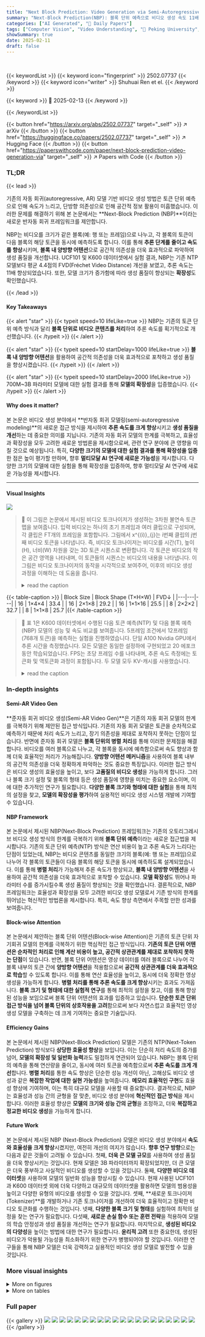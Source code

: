 ```yaml
---
title: "Next Block Prediction: Video Generation via Semi-Autoregressive Modeling"
summary: "Next-Block Prediction(NBP): 블록 단위 예측으로 비디오 생성 속도 11배 향상!"
categories: ["AI Generated", "🤗 Daily Papers"]
tags: ["Computer Vision", "Video Understanding", "🏢 Peking University",]
showSummary: true
date: 2025-02-11
draft: false
---
```


<br>

{{< keywordList >}}
{{< keyword icon="fingerprint" >}} 2502.07737 {{< /keyword >}}
{{< keyword icon="writer" >}} Shuhuai Ren et el. {{< /keyword >}}
 
{{< keyword >}} 🤗 2025-02-13 {{< /keyword >}}
 
{{< /keywordList >}}

{{< button href="https://arxiv.org/abs/2502.07737" target="_self" >}}
↗ arXiv
{{< /button >}}
{{< button href="https://huggingface.co/papers/2502.07737" target="_self" >}}
↗ Hugging Face
{{< /button >}}
{{< button href="https://paperswithcode.com/paper/next-block-prediction-video-generation-via" target="_self" >}}
↗ Papers with Code
{{< /button >}}




### TL;DR


{{< lead >}}

기존의 자동 회귀(autoregressive, AR) 모델 기반 비디오 생성 방법은 토큰 단위 예측으로 인해 속도가 느리고, 단방향 의존성으로 인해 공간적 정보 활용이 미흡했습니다. 이러한 문제를 해결하기 위해 본 논문에서는 **Next-Block Prediction (NBP)**이라는 새로운 반자동 회귀 프레임워크를 제안합니다.



NBP는 비디오를 크기가 같은 블록(예: 행 또는 프레임)으로 나누고, 각 블록의 토큰이 다음 블록의 해당 토큰을 동시에 예측하도록 합니다. 이를 통해 **추론 단계를 줄이고 속도를 향상**시키며, **블록 내 양방향 어텐션**으로 공간적 의존성을 더욱 효과적으로 파악하여 생성 품질을 개선합니다.  UCF101 및 K600 데이터셋에서 실험 결과, NBP는 기존 NTP 모델보다 평균 4.4점의 FVD(Fréchet Video Distance) 개선을 보였고, 추론 속도는 11배 향상되었습니다. 또한, 모델 크기가 증가함에 따라 생성 품질이 향상되는 **확장성**도 확인했습니다.

{{< /lead >}}


#### Key Takeaways

{{< alert "star" >}}
{{< typeit speed=10 lifeLike=true >}} NBP는 기존의 토큰 단위 예측 방식과 달리 **블록 단위로 비디오 콘텐츠를 처리**하여 추론 속도를 획기적으로 개선했습니다. {{< /typeit >}}
{{< /alert >}}

{{< alert "star" >}}
{{< typeit speed=10 startDelay=1000 lifeLike=true >}} **블록 내 양방향 어텐션**을 활용하여 공간적 의존성을 더욱 효과적으로 포착하고 생성 품질을 향상시켰습니다. {{< /typeit >}}
{{< /alert >}}

{{< alert "star" >}}
{{< typeit speed=10 startDelay=2000 lifeLike=true >}} 700M~3B 파라미터 모델에 대한 실험 결과를 통해 **모델의 확장성**을 입증했습니다. {{< /typeit >}}
{{< /alert >}}

#### Why does it matter?
본 논문은 비디오 생성 분야에서 **반자동 회귀 모델링(semi-autoregressive modeling)**의 새로운 접근 방식을 제시하여 **추론 속도를 크게 향상**시키고 **생성 품질을 개선**하는 데 중요한 의미를 지닙니다.  기존의 자동 회귀 모델의 한계를 극복하고, 효율성과 확장성을 모두 고려한 새로운 방법론을 제시함으로써, 관련 연구 분야에 큰 영향을 미칠 것으로 예상됩니다. 특히, **다양한 크기의 모델에 대한 실험 결과를 통해 확장성을 입증**한 점은 높이 평가할 만하며, 향후 **멀티모달 AI 연구에 새로운 가능성**을 제시합니다.  다양한 크기의 모델에 대한 실험을 통해 확장성을 입증하여, 향후 멀티모달 AI 연구에 새로운 가능성을 제시합니다.

------
#### Visual Insights



![](https://arxiv.org/html/2502.07737/x1.png)

> 🔼 이 그림은 논문에서 제시된 비디오 토크나이저가 생성하는 3차원 불연속 토큰 맵을 보여줍니다. 입력 비디오는 하나의 초기 프레임과 여러 클립으로 구성되며, 각 클립은 FT개의 프레임을 포함합니다. 그림에서 x^{(i)}_{j}는 i번째 클립의 j번째 비디오 토큰을 나타냅니다.  즉, 비디오 토크나이저는 비디오를 시간(T), 높이(H), 너비(W) 차원을 갖는 3D 토큰 시퀀스로 변환합니다.  각 토큰은 비디오의 작은 공간 영역을 나타내며, 이 토큰들의 시퀀스는 비디오의 내용을 나타냅니다. 이 그림은 비디오 토크나이저의 동작을 시각적으로 보여주어, 이후의 비디오 생성 과정을 이해하는 데 도움을 줍니다.
> <details>
> <summary>read the caption</summary>
> Figure 1: 3D discrete token map produced by our video tokenizer. The input video consists of one initial frame, followed by n𝑛nitalic_n clips, with each clip containing FTsubscript𝐹𝑇F_{T}italic_F start_POSTSUBSCRIPT italic_T end_POSTSUBSCRIPT frames. xj(i)subscriptsuperscript𝑥𝑖𝑗x^{(i)}_{j}italic_x start_POSTSUPERSCRIPT ( italic_i ) end_POSTSUPERSCRIPT start_POSTSUBSCRIPT italic_j end_POSTSUBSCRIPT indicates the jt⁢hsuperscript𝑗𝑡ℎj^{th}italic_j start_POSTSUPERSCRIPT italic_t italic_h end_POSTSUPERSCRIPT video token in the it⁢hsuperscript𝑖𝑡ℎi^{th}italic_i start_POSTSUPERSCRIPT italic_t italic_h end_POSTSUPERSCRIPT clip.
> </details>





{{< table-caption >}}
| Block Size | Block Shape (T×H×W) | FVD↓ |
|---|---|---|
| 16 | 1×4×4 | 33.4 |
| 16 | 2×1×8 | 29.2 |
| 16 | 1×1×16 | 25.5 |
| 8 | 2×2×2 | 32.7 |
| 8 | 1×1×8 | 25.7 |{{< /table-caption >}}

> 🔼 표 1은 K600 데이터셋에서 수행된 다음 토큰 예측(NTP) 및 다음 블록 예측(NBP) 모델의 성능 및 속도 비교를 보여줍니다. 5프레임 조건에서 12프레임(768개 토큰)을 예측하는 실험을 진행하였습니다. 단일 A100 Nvidia GPU에서 추론 시간을 측정했습니다. 모든 모델은 동일한 설정하에 구현되었고 20 에포크 동안 학습되었습니다. FPS는 초당 프레임 수를 나타내며, 추론 속도 측정에는 토큰화 및 역토큰화 과정이 포함됩니다. 두 모델 모두 KV-캐시를 사용했습니다.
> <details>
> <summary>read the caption</summary>
> Table 1: Comparison of next-token prediction (NTP) and next-block prediction (NBP) models in terms of performance and speed, evaluated on the K600 dataset (5-frame condition, 12 frames (768 tokens) to predict). Inference time was measured on a single A100 Nvidia GPU. All models are implemented by us under the same setting and trained for 20 epochs. FPS denotes “frame per second”. The measurement of inference speed includes tokenization and de-tokenization processes. KV-cache is used for both models.
> </details>





### In-depth insights


#### Semi-AR Video Gen
**준자동 회귀 비디오 생성(Semi-AR Video Gen)**은 기존의 자동 회귀 모델의 한계를 극복하기 위해 제안된 접근 방식입니다. 기존의 자동 회귀 모델은 토큰을 순차적으로 예측하기 때문에 처리 속도가 느리고, 장기 의존성을 제대로 포착하지 못하는 단점이 있습니다. 반면에 준자동 회귀 모델은 **블록 단위의 병렬 처리**를 통해 이러한 문제점을 해결합니다. 비디오를 여러 블록으로 나누고, 각 블록을 동시에 예측함으로써 속도 향상과 함께 더욱 효율적인 처리가 가능해집니다.  **양방향 어텐션 메커니즘**을 사용하여 블록 내부의 공간적 의존성을 더욱 정확하게 파악하는 것도 중요한 특징입니다. 이러한 접근 방식은 비디오 생성의 효율성을 높이고, 보다 **고품질의 비디오 생성**을 가능하게 합니다.  그러나 블록 크기 설정 및 블록의 형태 등은 생성 품질에 영향을 미치는 중요한 요소이며, 이에 대한 추가적인 연구가 필요합니다.  **다양한 블록 크기와 형태에 대한 실험**을 통해 최적의 설정을 찾고, **모델의 확장성을 평가**하여 실용적인 비디오 생성 시스템 개발에 기여할 수 있습니다.

#### NBP Framework
본 논문에서 제시된 NBP(Next-Block Prediction) 프레임워크는 기존의 오토리그레시브 비디오 생성 방식의 한계를 극복하기 위해 **블록 단위 예측**이라는 새로운 접근법을 제시합니다.  기존의 토큰 단위 예측(NTP) 방식은 연산 비용이 높고 추론 속도가 느리다는 단점이 있었는데, NBP는 비디오 콘텐츠를 동일한 크기의 블록(예: 행 또는 프레임)으로 나누어 각 블록의 토큰들이 다음 블록의 해당 토큰을 동시에 예측하도록 설계되었습니다. 이를 통해 **병렬 처리**가 가능해져 추론 속도가 향상되고, **블록 내 양방향 어텐션**을 사용하여 공간적 의존성을 더욱 효과적으로 포착할 수 있습니다. **모델 확장성**도 뛰어나 파라미터 수를 증가시킬수록 생성 품질이 향상되는 것을 확인했습니다.  결론적으로, NBP 프레임워크는 효율성과 확장성을 모두 고려한 비디오 생성 모델로서 기존 방식의 한계를 뛰어넘는 혁신적인 방법론을 제시합니다. 특히, 속도 향상 측면에서 주목할 만한 성과를 보여줍니다.

#### Block-wise Attention
본 논문에서 제안하는 블록 단위 어텐션(Block-wise Attention)은 기존의 토큰 단위 자기회귀 모델의 한계를 극복하기 위한 핵심적인 접근 방식입니다. **기존의 토큰 단위 어텐션은 순차적인 처리로 인해 계산 비용이 높고, 공간적 상관관계를 제대로 포착하지 못하는 단점**이 있습니다.  반면, 블록 단위 어텐션은 영상 데이터를 여러 블록으로 나누어 각 블록 내부의 토큰 간에 **양방향 어텐션**을 적용함으로써 **공간적 상관관계를 더욱 효과적으로 학습**할 수 있도록 합니다. 이를 통해 연산 효율성을 높이고, 동시에 더욱 정확한 영상 생성을 가능하게 합니다. **병렬 처리를 통해 추론 속도를 크게 향상**시키는 효과도 가져옵니다.  **블록 크기 및 형태에 대한 실험적 연구**를 통해 최적의 설정을 찾고, 이를 통해 향상된 성능을 보임으로써 블록 단위 어텐션의 효과를 입증하고 있습니다.  **단순한 토큰 단위 접근 방식을 넘어 블록 단위의 상호작용을 고려**함으로써 보다 자연스럽고 효율적인 영상 생성 모델을 구축하는 데 크게 기여하는 중요한 기술입니다.

#### Efficiency Gains
본 논문에서 제시된 NBP(Next-Block Prediction) 모델은 기존의 NTP(Next-Token Prediction) 방식보다 **상당한 효율성 향상**을 보입니다.  이는 단순히 처리 속도의 증가를 넘어, **모델의 확장성 및 일반화 능력**과도 밀접하게 연관되어 있습니다.  NBP는 블록 단위의 예측을 통해 연산량을 줄이고, 동시에 여러 토큰을 예측함으로써 **추론 속도를 크게 개선**합니다.  **병렬 처리**를 통한 속도 향상은 단순한 성능 개선이 아닌, 고해상도 비디오 생성과 같은 **복잡한 작업에 대한 실현 가능성**을 높여줍니다.  **메모리 효율적인 구현**도 효율성 향상에 기여하며, 이는 특히 대규모 모델을 사용할 때 중요합니다.  결과적으로, NBP는 효율성과 성능 간의 균형을 잘 맞춘, 비디오 생성 분야에 **혁신적인 접근 방식**을 제시합니다.  이러한 효율성 향상은 **모델의 크기와 성능 간의 균형**을 조정하고, 더욱 **복잡하고 정교한 비디오 생성**을 가능하게 합니다.

#### Future Work
본 논문에서 제시된 NBP (Next-Block Prediction) 모델은 비디오 생성 분야에서 **속도와 효율성을 크게 향상**시켰지만, 여전히 개선의 여지가 많습니다. **향후 연구 방향**으로는 다음과 같은 것들이 고려될 수 있습니다. 첫째, **더욱 큰 모델 규모**를 사용하여 생성 품질을 더욱 향상시키는 것입니다. 현재 모델은 3B 파라미터까지 확장되었지만, 더 큰 모델은 더욱 풍부하고 사실적인 비디오를 생성할 수 있을 것입니다. 둘째, **다양한 비디오 데이터셋**을 사용하여 모델의 일반화 성능을 향상시킬 수 있습니다. 현재 사용된 UCF101과 K600 데이터셋 외에 더욱 다양하고 대규모의 데이터셋을 활용하면 모델의 범용성을 높이고 다양한 유형의 비디오를 생성할 수 있을 것입니다. 셋째, **새로운 토크나이저 (Tokenizer)**를 개발하거나 기존 토크나이저를 개선하여 더욱 효율적이고 정확한 비디오 토큰화를 수행하는 것입니다.  넷째, **다양한 블록 크기 및 형태**를 실험하여 최적의 설정을 찾는 연구가 필요합니다. 다섯째, **새로운 손실 함수 또는 훈련 전략**을 적용하여 모델의 학습 안정성과 생성 품질을 개선하는 연구가 필요합니다. 마지막으로, **생성된 비디오의 다양성**을 높이는 방법에 대한 연구가 필요합니다.  **윤리적 고려** 또한 중요한데, 생성된 비디오가 악용될 가능성을 최소화하기 위한 연구가 병행되어야 할 것입니다. 이러한 연구들을 통해 NBP 모델은 더욱 강력하고 실용적인 비디오 생성 모델로 발전할 수 있을 것입니다.


### More visual insights

<details>
<summary>More on figures
</summary>


![](https://arxiv.org/html/2502.07737/x2.png)

> 🔼 그림 2는 토큰 단위, 행 단위 및 프레임 단위 표현을 포함한 블록의 예를 보여줍니다. 블록 크기가 1x1x1로 설정되면 기존의 자동 회귀 모델에서 사용되는 토큰으로 축소됩니다. 실제 토큰은 3차원 큐브에 해당하지만, 명확성을 위해 시간 차원은 생략했습니다. 이 그림은 비디오를 다양한 크기의 블록으로 나누어 처리하는 NBP 모델의 핵심 개념을 시각적으로 보여줍니다.  토큰 단위는 기존의 방식처럼 하나의 토큰씩 처리하는 반면, 행 단위나 프레임 단위는 여러 토큰을 동시에 처리하여 처리 속도를 높이고 효율성을 개선하는 방법을 설명합니다.
> <details>
> <summary>read the caption</summary>
> Figure 2: Examples of block include token-wise, row-wise, and frame-wise representations. When the block size is set to 1×\times×1×\times×1, it degenerates into a token, as used in vanilla AR modeling. Note that the actual token corresponds to a 3D cube, we omit the time dimension here for clarity.
> </details>



![](https://arxiv.org/html/2502.07737/x3.png)

> 🔼  그림 3은 기존의 next-token prediction 방식을 사용하는 일반적인 autoregressive (AR) 프레임워크와 제안하는 next-block prediction 방식을 사용하는 semi-AR 프레임워크를 비교한 그림입니다. 왼쪽은 next-token prediction 방식으로, 각 단계에서 하나의 토큰씩 예측합니다. 반면 오른쪽 semi-AR 프레임워크는, 동일한 크기의 블록(L개의 토큰 포함) 단위로 비디오 내용을 나누고, 현재 블록의 각 토큰이 다음 블록의 해당 토큰을 동시에 예측합니다. 오른쪽 패널의 점선은 현재 단계에서 생성된 L개의 토큰이 복제되어 이전 토큰들과 결합되어 다음 단계의 예측을 위한 입력으로 사용되는 과정을 나타냅니다.  이는 여러 토큰을 병렬적으로 예측하여 연산 효율을 높이는 semi-AR 방식의 핵심 개념을 보여줍니다.  각 블록은 여러 토큰으로 구성되며,  𝑥𝑖𝑗x^{(i)}_{j} 는 i번째 블록에서 j번째 토큰을 나타냅니다.
> <details>
> <summary>read the caption</summary>
> Figure 3: Comparison between a vanilla autoregressive (AR) framework based on next-token prediction (left) and our semi-AR framework based on next-block prediction (right). xj(i)subscriptsuperscript𝑥𝑖𝑗x^{(i)}_{j}italic_x start_POSTSUPERSCRIPT ( italic_i ) end_POSTSUPERSCRIPT start_POSTSUBSCRIPT italic_j end_POSTSUBSCRIPT indicates the jt⁢hsuperscript𝑗𝑡ℎj^{th}italic_j start_POSTSUPERSCRIPT italic_t italic_h end_POSTSUPERSCRIPT video token in the it⁢hsuperscript𝑖𝑡ℎi^{th}italic_i start_POSTSUPERSCRIPT italic_t italic_h end_POSTSUPERSCRIPT block, with each block containing L𝐿Litalic_L tokens. The dashed line in the right panel presents that the L𝐿Litalic_L tokens generated in the current step are duplicated and concatenated with prefix tokens, forming the input for the next step’s prediction during inference.
> </details>



![](https://arxiv.org/html/2502.07737/x4.png)

> 🔼 그림 4는 기존의 Next-Token Prediction (NTP) 방식과 제안하는 Next-Block Prediction (NBP) 방식에서의 어텐션 마스크 차이를 보여줍니다. NTP는 이전 토큰들만 고려하는 단방향 어텐션을 사용하는 반면, NBP는 현재 블록 내 모든 토큰들이 다음 블록의 대응되는 토큰들을 예측할 수 있도록 양방향 어텐션을 사용합니다.  X축은 키(key), Y축은 쿼리(query)를 나타내며,  NTP의 경우 미래 토큰에 대한 정보를 볼 수 없도록 마스크 처리되어 삼각형 형태를 띄는 반면, NBP는 블록 내부에서는 모든 토큰 간 상호작용이 가능하므로 사각형 형태의 마스크를 사용합니다. 이는 NBP가 공간적 의존성을 더 잘 포착하고 계산 효율성을 높일 수 있음을 시각적으로 보여줍니다.
> <details>
> <summary>read the caption</summary>
> Figure 4: Causal attention mask in NTP modeling v.s. block-wise attention mask in NBP modeling. The x-axis and y-axis represent keys and queries, respectively.
> </details>



![](https://arxiv.org/html/2502.07737/x5.png)

> 🔼 그림 5는 논문의 실험 부분에서 700M, 1.2B, 3B 파라미터를 가진 반자동 회귀(semi-AR) 모델들의 검증 손실(validation loss)을 훈련 단계에 따라 보여줍니다.  세 가지 크기의 모델에 대한 손실 값 변화를 비교하여 모델 크기가 커짐에 따라 성능이 향상되는지, 그리고 훈련 과정에서 손실이 어떻게 감소하는지를 시각적으로 보여줍니다. 이를 통해 모델 크기와 성능 간의 관계 및 모델의 훈련 안정성을 평가할 수 있습니다.
> <details>
> <summary>read the caption</summary>
> Figure 5: Validation loss of various sizes of semi-AR models from 700M to 3B.
> </details>



![](https://arxiv.org/html/2502.07737/x6.png)

> 🔼 그림 6은 1부터 256까지 다양한 블록 크기에 따른 검증 손실을 보여줍니다.  블록 크기가 증가함에 따라 모델이 학습 데이터의 패턴을 더 잘 학습하여 검증 손실이 감소하는 것을 확인할 수 있습니다. 하지만, 블록 크기가 너무 커지면 오히려 검증 손실이 증가하는 경향을 보이는데, 이는 너무 큰 블록 크기는 모델이 세부적인 정보를 놓치거나 과적합을 유발할 수 있기 때문입니다. 이 그림은 연구에서 제안하는 NBP(Next Block Prediction) 모델의 효율성과 성능에 대한 중요한 통찰력을 제공합니다. 즉, 적절한 블록 크기를 선택하는 것이 모델의 성능 향상에 중요하다는 점을 시각적으로 보여줍니다.
> <details>
> <summary>read the caption</summary>
> Figure 6: Validation loss of various block sizes from 1 to 256.
> </details>



![](https://arxiv.org/html/2502.07737/x7.png)

> 🔼 그림 7은 다양한 크기의 블록(1부터 256까지)을 사용했을 때, 비디오 생성 품질(FVD, 낮을수록 좋음)과 추론 속도(FPS, 높을수록 좋음)를 보여줍니다.  블록 크기가 증가함에 따라 FVD 값이 감소하고 FPS 값이 증가하는 경향을 보이는데, 특히 16 크기의 블록에서 최적의 성능을 보입니다.  이는 제안된 NBP(Next-Block Prediction) 모델이 토큰 단위 예측(NTP)보다 더 효율적임을 시사합니다.
> <details>
> <summary>read the caption</summary>
> Figure 7: Generation quality (FVD, lower is better) and inference speed (FPS, higher is better) of various block sizes from 1 to 256.
> </details>



![](https://arxiv.org/html/2502.07737/x8.png)

> 🔼 그림 8은 제안된 방법을 사용하여 UCF-101 데이터셋에서 클래스 조건부 비디오 생성 결과를 보여줍니다. 각 비디오 클립 아래에는 해당 클래스 이름이 표시되어 있습니다. 이 그림은 모델이 다양한 동작들을 얼마나 정확하게 생성하는지 시각적으로 보여줍니다.  각 클래스에 대한 여러 생성 예시를 보여줌으로써 모델의 다양성과 생성 품질을 평가할 수 있게 합니다.
> <details>
> <summary>read the caption</summary>
> Figure 8: Visualization of class-conditional generation (UCF-101) results of our method. The text below each video clip is the class name.
> </details>



![](https://arxiv.org/html/2502.07737/x9.png)

> 🔼 그림 9는 제안된 방법을 사용하여 Kinetics-600 데이터셋에서 수행한 프레임 예측 결과를 보여줍니다.  이 그림은 모델이 이전 몇 프레임을 기반으로 후속 프레임을 정확하게 예측하는 능력을 시각적으로 보여주는 여러 비디오 클립의 일부분을 보여줍니다. 각 클립은 모델이 예측한 프레임 시퀀스와 실제 프레임 시퀀스를 보여줍니다.  이를 통해 모델의 정확성과 시계열 데이터의 패턴을 얼마나 잘 학습했는지 확인할 수 있습니다.
> <details>
> <summary>read the caption</summary>
> Figure 9: Visualization of frame prediction (K600) results of our method.
> </details>



![](https://arxiv.org/html/2502.07737/x10.png)

> 🔼 그림 10은 OmniTokenizer와 제안된 방법의 프레임 예측 결과를 보여줍니다. 왼쪽은 조건(입력 프레임)이고 오른쪽은 예측된 후속 프레임 시퀀스입니다.  OmniTokenizer와 비교하여 제안된 방법이 얼마나 더 정확하게 후속 프레임을 예측하는지 시각적으로 보여줍니다.  각각의 이미지는 동일한 비디오의 일부분이며, 시간 순서대로 정렬되어 있습니다.  이를 통해 두 모델의 프레임 예측 성능 차이를 명확하게 비교할 수 있습니다.
> <details>
> <summary>read the caption</summary>
> Figure 10: Frame prediction results of OmniTokenizer and our method. The left part is the condition, and the right part is the predicted subsequent sequence.
> </details>



![](https://arxiv.org/html/2502.07737/x11.png)

> 🔼 그림 11은 OmniTokenizer와 제안하는 방법을 사용하여 비디오 재구성 결과를 보여줍니다. 17프레임의 비디오를 128x128 해상도로 25fps로 생성하고 6.25fps로 표시했습니다. 두 가지 방법의 비디오 재구성 결과를 비교하여 제안하는 방법의 우수성을 보여줍니다. OmniTokenizer는 비디오의 일부 영역에서 세부적인 정보가 부족하고 움직임이 부자연스러운 반면, 제안하는 방법은 더욱 선명하고 자연스러운 비디오를 재구성합니다.
> <details>
> <summary>read the caption</summary>
> Figure 11: Video reconstruction results (17 frames 128×\times×128 resolution at 25 fps and shown at 6.25 fps) of OmniTokenizer and our method.
> </details>



![](https://arxiv.org/html/2502.07737/x12.png)

> 🔼 그림 12는 700M, 1.2B, 3B 매개변수를 가진 다양한 크기의 모델이 생성한 비디오 결과를 보여줍니다. 각 행은 서로 다른 비디오 클립에 대한 생성 결과를 나타내며, 각 열은 비디오의 연속적인 프레임들을 보여줍니다. 이 그림을 통해 모델 크기가 커짐에 따라 생성된 비디오의 화질과 시간적 일관성이 어떻게 향상되는지 시각적으로 확인할 수 있습니다. 700M 모델은 상대적으로 흐릿하고 일관성이 떨어지는 비디오를 생성하는 반면, 3B 모델은 더욱 선명하고 현실감 있는 비디오를 생성합니다.  이는 모델 크기가 증가함에 따라 모델의 표현 능력이 향상되어 더욱 정교한 비디오 생성이 가능해짐을 보여줍니다.
> <details>
> <summary>read the caption</summary>
> Figure 12: Visualization of video generation results of various model sizes (700M, 1.2B, and 3B).
> </details>



![](https://arxiv.org/html/2502.07737/x13.png)

> 🔼 그림 13은 서로 다른 크기의 블록(1x1x1, 1x1x16, 1x16x16)을 사용하여 비디오 생성 결과를 시각적으로 보여줍니다. 각 블록 크기는 비디오 프레임을 토큰화하는 방식에 영향을 미치며, 이는 생성된 비디오의 품질과 효율성에 영향을 줍니다. 1x1x1은 기존의 토큰 단위 생성 방식과 유사하며, 1x1x16은 행 단위 생성, 1x16x16은 클립 단위 생성을 나타냅니다. 이 그림은 각 블록 크기가 생성 과정에 미치는 영향과 생성 결과의 차이를 보여주는 중요한 비교 자료입니다.  다양한 블록 크기에서 생성된 비디오 시퀀스를 비교하여, 블록 크기가 시계열적 연관성을 포착하는 방식과 생성된 비디오의 시각적 품질에 어떻게 영향을 미치는지를 보여줍니다.
> <details>
> <summary>read the caption</summary>
> Figure 13: Visualization of video generation results of various block sizes (1×\times×1×\times×1, 1×\times×1×\times×16 and 1×\times×16×\times×16).
> </details>



![](https://arxiv.org/html/2502.07737/x14.png)

> 🔼 그림 14는 UCF-101 데이터셋에서 다음 클립 예측에 대한 어텐션 가중치를 보여줍니다. 가로축과 세로축은 각각 키와 쿼리를 나타내며, 두 개의 빨간 선은 각 축을 세 부분(클래스 이름(텍스트), 첫 번째 클립, 두 번째 클립)으로 나눕니다. 각 픽셀의 밝기는 어텐션 점수를 반영하며, 텍스트 토큰에 대한 어텐션은 시각화를 명확하게 하기 위해 5배 감소되었습니다. 이 그림은 모델이 텍스트 정보와 이전 클립 정보를 활용하여 다음 클립을 예측하는 과정에서 어떻게 어텐션 메커니즘을 사용하는지를 보여주는 시각적 설명입니다.  특히, 클립 간의 연관성을 파악하는데 어떻게 어텐션이 집중되는지를 보여줍니다.
> <details>
> <summary>read the caption</summary>
> Figure 14: Attention weights of next-clip prediction on UCF-101. The horizontal and vertical axis represent the keys and queries, respectively. Two red lines on each axis divide the axis into three segments, corresponding to the text (classname), the first clip, and the second clip. The brightness of each pixel reflects the attention score. We downweight the attention to text tokens by 5×5\times5 × to provide a more clear visualization.
> </details>



![](https://arxiv.org/html/2502.07737/x15.png)

> 🔼 그림 15는 UCF-101 데이터셋에서 특정 쿼리(빨간색 X로 표시)에 대한 공간적 어텐션 분포를 보여줍니다.  이 그림은 어텐션 메커니즘이 특정 쿼리 토큰이 입력 영상의 어떤 공간적 영역에 가장 주목하는지를 시각적으로 보여줍니다.  어두운 색상은 낮은 어텐션 가중치, 밝은 색상은 높은 어텐션 가중치를 나타냅니다.  이를 통해 모델이 특정 쿼리에 대해 어떤 영역의 정보를 가장 중요하게 처리하는지 이해할 수 있습니다.  이는 모델의 공간적 정보 처리 능력을 분석하는 데 유용한 정보를 제공합니다.
> <details>
> <summary>read the caption</summary>
> Figure 15: Spatial attention distribution for a specific query (represented by red ×\times×) on UCF-101.
> </details>



</details>




<details>
<summary>More on tables
</summary>


{{< table-caption >}}
| Model | Parameters | Layers | Hidden Size | Heads |
|---|---|---|---|---|
| NBP-XL | 700M | 24 | 1536 | 16 |
| NBP-XXL | 1.2B | 24 | 2048 | 32 |
| NBP-3B | 3B | 32 | 3072 | 32 |{{< /table-caption >}}
> 🔼 표 2는 UCF-101 데이터셋에서의 클래스 조건부 비디오 생성 결과와 K600 데이터셋에서의 프레임 예측 결과를 비교 분석한 표입니다.  MTM은 마스크 토큰 모델링을 의미합니다. K600 데이터셋에 대한 본 논문의 모델은 77 에폭 동안 학습되었으며, 300 에폭 이상의 상당히 많은 계산량을 필요로 하는 모델들은 공정한 비교를 위해 회색으로 표시되었습니다. 표에는 각 모델의 매개변수 수, FVD(Fréchet Video Distance) 점수, 토큰 수, 학습 단계 등의 정보가 포함되어 있어, 다양한 비디오 생성 모델들의 성능과 효율성을 비교하는 데 유용합니다.
> <details>
> <summary>read the caption</summary>
> Table 2: Comparions of class-conditional generation results on UCF-101 and frame prediction results on K600. MTM indicates mask token modeling. Our model on K600 is trained for 77 epochs, we gray out models that use significantly more training computation (e.g., those trained for over 300 epochs) for a fair comparison.
> </details>

{{< table-caption >}}
| Hyper-parameters | UCF101 | K600 |
|---|---|---|
| Video FPS | 8 | 8 |
| Latent shape | 5x16x16 | 5x16x16 |
| Vocabulary size | 64K | 64K |
| Embedding dimension | 6 | 6 |
| Initialization | Random | Random |
| Peak learning rate | 5e-5 | 1e-4 |
| Learning rate schedule | linear | linear |
| Warmup ratio | 0.01 | 0.01 |
| Perceptual loss weight | 0.1 | 0.1 |
| Generator adversarial loss weight | 0.1 | 0.1 |
| Optimizer | Adam | Adam |
| Batch size | 256 | 256 |
| Epoch | 2000 | 100 |{{< /table-caption >}}
> 🔼 표 3은 다양한 블록 형태에 따른 비디오 생성 품질(FVD)을 보여줍니다.  블록의 크기와 형태가 비디오 생성 성능에 미치는 영향을 분석하기 위해 수행된 실험 결과를 보여주는 표입니다.  다양한 블록 크기와 형태(예: 1x4x4, 2x1x8, 1x1x16 등)에 따른 FVD 값을 제시하여 어떤 블록 형태가 비디오 생성에 가장 효과적인지 비교 분석한 결과를 담고 있습니다. 이는 단순히 FVD 수치만 제시하는 것이 아니라,  블록 형태가 생성 성능에 어떻게 영향을 미치는지에 대한 심층적인 분석과 그 이유를 설명하는 내용을 포함합니다.
> <details>
> <summary>read the caption</summary>
> Table 3: Generation quality (FVD) of various block shape.
> </details>

{{< table-caption >}}
| Hyper-parameters | UCF101 | K600 |
|---|---|---|
| Video FPS | 8 | 16 |
| Latent shape | 5 \times 16 \times 16 | 5 \times 16 \times 16 |
| Vocabulary size | 96K (including 32K text tokens) | 64K |
| Initialization | Random | Random |
| Peak learning rate | 6e-4 | 1e-3 |
| Learning rate schedule | linear | linear |
| Warmup steps | 5,000 | 10,000 |
| Weight decay | 0.01 | 0.01 |
| Optimizer | Adam (0.9, 0.98) | Adam (0.9, 0.98) |
| Dropout | 0.1 | 0.1 |
| Batch size | 256 | 64 |
| Epoch | 2560 | 77 |{{< /table-caption >}}
> 🔼 표 4는 논문에서 제시된 비디오 생성 모델의 크기와 아키텍처 구성을 보여줍니다.  LLaMA (Touvron et al., 2023)의 설정을 기반으로 합니다.  표에는 모델 이름(NBP-XL, NBP-XXL, NBP-3B), 파라미터 수, 레이어 수, 히든 상태 크기, 헤드 수 등의 정보가 포함되어 비디오 생성 모델의 규모와 구조에 대한 자세한 내용을 제공합니다. 이 표는 모델의 성능과 효율성을 이해하는 데 중요한 역할을 합니다.
> <details>
> <summary>read the caption</summary>
> Table 4: Model sizes and architecture configurations of our generation model. The configurations are following LLaMA (Touvron et al., 2023).
> </details>

{{< table-caption >}}
| Method | Backbone | Quantizer | Param. | # bits | rFVD<binary data, 1 bytes><binary data, 1 bytes> (UCF-101) | PSNR<binary data, 1 bytes><binary data, 1 bytes> (UCF-101) | SSIM<binary data, 1 bytes><binary data, 1 bytes> (UCF-101) | LPIPS<binary data, 1 bytes><binary data, 1 bytes> (UCF-101) | rFVD<binary data, 1 bytes><binary data, 1 bytes> (K600) | PSNR<binary data, 1 bytes><binary data, 1 bytes> (K600) | SSIM<binary data, 1 bytes><binary data, 1 bytes> (K600) | LPIPS<binary data, 1 bytes><binary data, 1 bytes> (K600) |
|---|---|---|---|---|---|---|---|---|---|---|---|---|
| MaskGIT [Chang et al., 2022] | 2D CNN | VQ | 53M | 10 | 216 | 21.5 | .685 | .1140 | - | - | - | - |
| TATS [Ge et al., 2022] | 3D CNN | VQ | 32M | 14 | 162 | - | - | - | - | - | - | - |
| OmniTokenizer [Wang et al., 2024a] | ViT | VQ | 78M | 13 | 42 | 30.3 | .910 | .0733 | 27 | 28.5 | .883 | .0945 |
| MAGVIT-v1 [Yu et al., 2023a] | 3D CNN | VQ | 158M | 10 | 25 | 22.0 | .701 | .0990 | - | - | - | - |
| MAGVIT-v2 [Yu et al., 2024] | C.-3D CNN | LFQ | 158M | 18 | 16.12 | - | - | .0694 | - | - | - | - |
| MAGVIT-v2 [Yu et al., 2024] | C.-3D CNN | LFQ | 370M | 18 | 8.62 | - | - | .0537 | - | - | - | - |
| NBP-Tokenizer (Ours) | C.-3D CNN | FSQ | 370M | 16 | 15.50 | 29.3 | .893 | .0648 | 6.73 | 31.3 | .944 | .0828 |{{< /table-caption >}}
> 🔼 표 5는 논문의 실험 설정 부분에서 비디오 토크나이저(video tokenizer)의 학습 설정을 보여줍니다.  UCF101과 K600 두 개의 데이터셋에 대해, 비디오 FPS, 잠재 벡터의 형태(latent shape), 어휘 사전 크기(vocabulary size), 임베딩 차원(embedding dimension), 초기화 방법(initialization), 최대 학습률(peak learning rate), 학습률 스케줄(learning rate schedule), 웜업 비율(warmup ratio), 손실 함수 가중치(loss function weights), 최적화 알고리즘(optimizer), 배치 크기(batch size), 에폭 수(epoch) 등의 하이퍼파라미터 값을 보여줍니다. 이 표는 비디오 토크나이저 학습에 사용된 주요 설정들을 한눈에 파악할 수 있도록 자세히 제시하여, 실험의 재현성과 이해도를 높이는 데 기여합니다.
> <details>
> <summary>read the caption</summary>
> Table 5: Training configurations of video tokenizer.
> </details>

</details>




### Full paper

{{< gallery >}}
<img src="paper_images/1.png" class="grid-w50 md:grid-w33 xl:grid-w25" />
<img src="paper_images/2.png" class="grid-w50 md:grid-w33 xl:grid-w25" />
<img src="paper_images/3.png" class="grid-w50 md:grid-w33 xl:grid-w25" />
<img src="paper_images/4.png" class="grid-w50 md:grid-w33 xl:grid-w25" />
<img src="paper_images/5.png" class="grid-w50 md:grid-w33 xl:grid-w25" />
<img src="paper_images/6.png" class="grid-w50 md:grid-w33 xl:grid-w25" />
<img src="paper_images/7.png" class="grid-w50 md:grid-w33 xl:grid-w25" />
<img src="paper_images/8.png" class="grid-w50 md:grid-w33 xl:grid-w25" />
<img src="paper_images/9.png" class="grid-w50 md:grid-w33 xl:grid-w25" />
<img src="paper_images/10.png" class="grid-w50 md:grid-w33 xl:grid-w25" />
<img src="paper_images/11.png" class="grid-w50 md:grid-w33 xl:grid-w25" />
<img src="paper_images/12.png" class="grid-w50 md:grid-w33 xl:grid-w25" />
<img src="paper_images/13.png" class="grid-w50 md:grid-w33 xl:grid-w25" />
<img src="paper_images/14.png" class="grid-w50 md:grid-w33 xl:grid-w25" />
<img src="paper_images/15.png" class="grid-w50 md:grid-w33 xl:grid-w25" />
<img src="paper_images/16.png" class="grid-w50 md:grid-w33 xl:grid-w25" />
<img src="paper_images/17.png" class="grid-w50 md:grid-w33 xl:grid-w25" />
<img src="paper_images/18.png" class="grid-w50 md:grid-w33 xl:grid-w25" />
<img src="paper_images/19.png" class="grid-w50 md:grid-w33 xl:grid-w25" />
<img src="paper_images/20.png" class="grid-w50 md:grid-w33 xl:grid-w25" />
{{< /gallery >}}